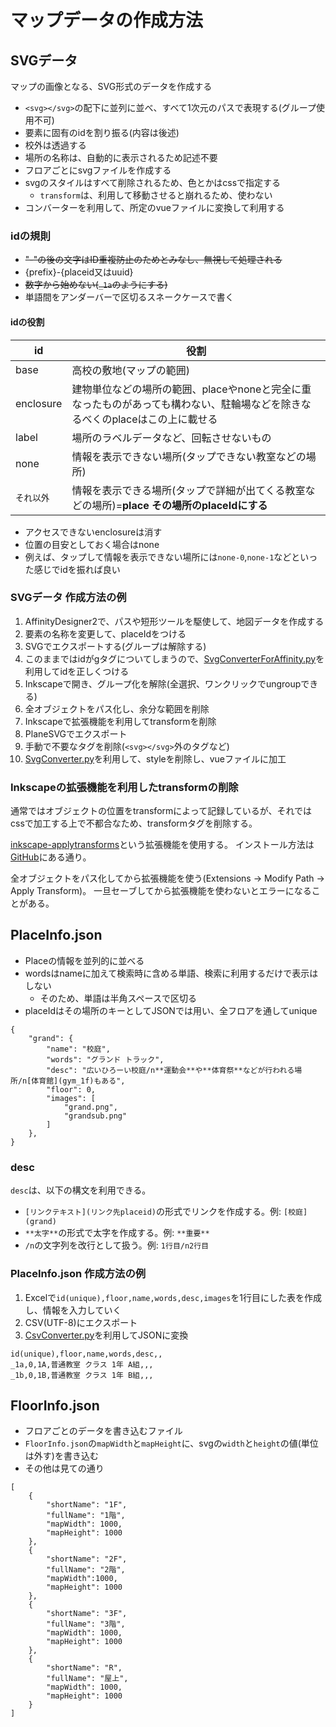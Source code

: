 # マップデータの作成方法

## SVGデータ

マップの画像となる、SVG形式のデータを作成する

- `<svg></svg>`の配下に並列に並べ、すべて1次元のパスで表現する(グループ使用不可)
- 要素に固有のidを割り振る(内容は後述)
- 校外は透過する
- 場所の名称は、自動的に表示されるため記述不要
- フロアごとにsvgファイルを作成する
- svgのスタイルはすべて削除されるため、色とかはcssで指定する
  - `transform`は、利用して移動させると崩れるため、使わない
- コンバーターを利用して、所定のvueファイルに変換して利用する

### idの規則

- ~~"-"の後の文字はID重複防止のためとみなし、無視して処理される~~
- {prefix}-{placeid又はuuid}
- ~~数字から始めない(`_1a`のようにする)~~
- 単語間をアンダーバーで区切るスネークケースで書く

#### idの役割

|id|役割|
|--|--|
|base|高校の敷地(マップの範囲)|
|enclosure|建物単位などの場所の範囲、placeやnoneと完全に重なったものがあっても構わない、駐輪場などを除きなるべくのplaceはこの上に載せる|
|label|場所のラベルデータなど、回転させないもの|
|none|情報を表示できない場所(タップできない教室などの場所)|
|`それ以外`|情報を表示できる場所(タップで詳細が出てくる教室などの場所)=**place** **その場所のplaceIdにする**|

- アクセスできないenclosureは消す
- 位置の目安としておく場合はnone
- 例えば、タップして情報を表示できない場所には`none-0`,`none-1`などといった感じでidを振れば良い

### SVGデータ 作成方法の例

1. AffinityDesigner2で、パスや短形ツールを駆使して、地図データを作成する
2. 要素の名称を変更して、placeIdをつける
3. SVGでエクスポートする(グループは解除する)
4. このままではidがgタグについてしまうので、[SvgConverterForAffinity.py](MapConverter\SvgConverterForAffinity.py)を利用してidを正しくつける
5. Inkscapeで開き、グループ化を解除(全選択、ワンクリックでungroupできる)
6. 全オブジェクトをパス化し、余分な範囲を削除
7. Inkscapeで拡張機能を利用してtransformを削除
8. PlaneSVGでエクスポート
9. 手動で不要なタグを削除(`<svg></svg>`外のタグなど)
10. [SvgConverter.py](MapConverter\SvgConverter.py)を利用して、styleを削除し、vueファイルに加工

### Inkscapeの拡張機能を利用したtransformの削除

通常ではオブジェクトの位置をtransformによって記録しているが、それではcssで加工する上で不都合なため、transformタグを削除する。

[inkscape-applytransforms](https://github.com/Klowner/inkscape-applytransforms)という拡張機能を使用する。
インストール方法は[GitHub](https://github.com/Klowner/inkscape-applytransforms?tab=readme-ov-file#installation)にある通り。

全オブジェクトをパス化してから拡張機能を使う(Extensions -> Modify Path -> Apply Transform)。
一旦セーブしてから拡張機能を使わないとエラーになることがある。

## PlaceInfo.json

- Placeの情報を並列的に並べる
- wordsはnameに加えて検索時に含める単語、検索に利用するだけで表示はしない
  - そのため、単語は半角スペースで区切る
- placeIdはその場所のキーとしてJSONでは用い、全フロアを通してunique

```json:PlaceInfo.json(一部例)
{
    "grand": {
        "name": "校庭",
        "words": "グランド トラック",
        "desc": "広いひろーい校庭/n**運動会**や**体育祭**などが行われる場所/n[体育館](gym_1f)もある",
        "floor": 0,
        "images": [
            "grand.png",
            "grandsub.png"
        ]
    },
}
```

### desc

`desc`は、以下の構文を利用できる。

- `[リンクテキスト](リンク先placeid)`の形式でリンクを作成する。例: `[校庭](grand)`
- `**太字**`の形式で太字を作成する。例: `**重要**`
- `/n`の文字列を改行として扱う。例: `1行目/n2行目`

### PlaceInfo.json 作成方法の例

1. Excelで`id(unique),floor,name,words,desc,images`を1行目にした表を作成し、情報を入力していく
2. CSV(UTF-8)にエクスポート
3. [CsvConverter.py](MapConverter\CsvConverter.py)を利用してJSONに変換

```csv:PlaceInfocsv(一部例)
id(unique),floor,name,words,desc,,
_1a,0,1A,普通教室 クラス 1年 A組,,,
_1b,0,1B,普通教室 クラス 1年 B組,,,
```

## FloorInfo.json

- フロアごとのデータを書き込むファイル
- `FloorInfo.json`の`mapWidth`と`mapHeight`に、svgの`width`と`height`の値(単位は外す)を書き込む
- その他は見ての通り

```json:FloorInfo.json(例)
[
    {
        "shortName": "1F",
        "fullName": "1階",
        "mapWidth": 1000,
        "mapHeight": 1000
    },
    {
        "shortName": "2F",
        "fullName": "2階",
        "mapWidth":1000,
        "mapHeight": 1000
    },
    {
        "shortName": "3F",
        "fullName": "3階",
        "mapWidth": 1000,
        "mapHeight": 1000
    },
    {
        "shortName": "R",
        "fullName": "屋上",
        "mapWidth": 1000,
        "mapHeight": 1000
    }
]
```
